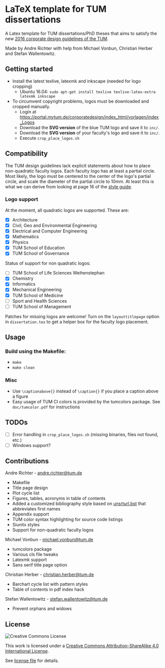 # LaTeX template for TUM dissertations

A Latex template for TUM dissertations/PhD theses that aims to satisfy the new [2016 corporate design guidelines of the TUM](https://portal.mytum.de/corporatedesign/index_html).

Made by Andre Richter with help from Michael Vonbun, Christian Herber and Stefan Wallentowitz.

## Getting started

- Install the latest texlive, latexmk and inkscape (needed for logo cropping)
  - Ubuntu 16.04: `sudo apt-get install texlive texlive-latex-extra latexmk inkscape`
- To circumvent copyright problems, logos must be downloaded and cropped manually.
  - Login at https://portal.mytum.de/corporatedesign/index_html/vorlagen/index_Logos
  - Download the **SVG version** of the blue TUM logo and save it to `inc/`.
  - Download the **SVG version** of your faculty's logo and save it to `inc/`.
  - Execute `crop_place_logos.sh`

## Compatibility

The TUM design guidelines lack explicit statements about how to place non-quadratic faculty logos. Each faculty logo has at least a partial circle. Most likely, the logo must be centered to the center of the logo's partial circle, and scale the diameter of the partial circle to 10mm. At least this is what we can derive from looking at page 16 of the [style guide](https://portal.mytum.de/corporatedesign/regeln/index_styleguide/styleguide/Manual_CD_2016_v1).

### Logo support

At the moment, all quadratic logos are supported. These are:

- [x] Architecture
- [x] Civil, Geo and Environmental Engineering
- [x] Electrical and Computer Engineering
- [x] Mathematics
- [x] Physics
- [x] TUM School of Education
- [x] TUM School of Governance

Status of support for non quadratic logos:

- [ ] TUM School of Life Sciences Weihenstephan
- [x] Chemistry
- [x] Informatics
- [x] Mechanical Engineering
- [x] TUM School of Medicine
- [ ] Sport and Health Sciences
- [ ] TUM School of Management

Patches for missing logos are welcome! Turn on the `layouttitlepage` option in `dissertation.tex` to get a helper box for the faculty logo placement.


## Usage

### Build using the Makefile:
- `make`
- `make clean`

### Misc
- Use `\captionabove{}` instead of `\caption{}` if you place a caption above a figure
- Easy usage of TUM CI colors is provided by the tumcolors package. See `doc/tumcolor.pdf` for instructions

## TODOs

- [ ] Error handling in `crop_place_logos.sh` (missing binaries, files not found, etc.)
- [ ] Windows support?

## Contributions

Andre Richter - <andre.richter@tum.de>
- Makefile
- Title page design
- Plot cycle list
- Figures, tables, acronyms in table of contents
- Added a customized bibliography style based on [unsrturl.bst](http://ctan.mackichan.com/biblio/bibtex/contrib/urlbst/unsrturl.bst) that abbreviates first names
- Appendix support
- TUM color syntax highlighting for source code listings
- Siunitx styles
- Support for non-quadratic faculty logos

Michael Vonbun - <michael.vonbun@tum.de>
- tumcolors package
- Various cls file tweaks
- Latexmk support
- Sans serif title page option

Christian Herber - <christian.herber@tum.de>
- Barchart cycle list with pattern styles
- Table of contents in pdf index hack

Stefan Wallentowitz - <stefan.wallentowitz@tum.de>
- Prevent orphans and widows

## License

![Creative Commons License](https://i.creativecommons.org/l/by-sa/4.0/88x31.png)

This work is licensed under a [Creative Commons Attribution-ShareAlike 4.0 International License](http://creativecommons.org/licenses/by-sa/4.0/).

See [license file](LICENSE.md) for details.
